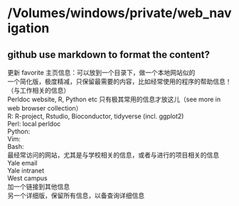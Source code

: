 # /Volumes/windows/private/web_navigation  
## github use markdown to format the content?  

更新 favorite 主页信息：可以放到一个目录下，做一个本地网站似的    
	一个简化版，极度精减，只保留最需要的内容，比如经常使用的程序的帮助信息！（与工作相关的信息）    
		Perldoc website, R, Python etc 只有极其常用的信息才放这儿（see more in web browser collection）    
			R: R-project, Rstudio, Bioconductor, tidyverse (incl. ggplot2)    
			Perl: local perldoc    
			Python:    
			Vim:    
			Bash:    
		最经常访问的网站，尤其是与学校相关的信息，或者与进行的项目相关的信息    
			Yale email    
			Yale intranet    
			West campus    
		加一个链接到其他信息    
	另一个详细版，保留所有信息，以备查询详细信息    

